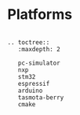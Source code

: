 # Platforms

```eval_rst

.. toctree::
   :maxdepth: 2

   pc-simulator
   nxp
   stm32
   espressif
   arduino
   tasmota-berry
   cmake
```

